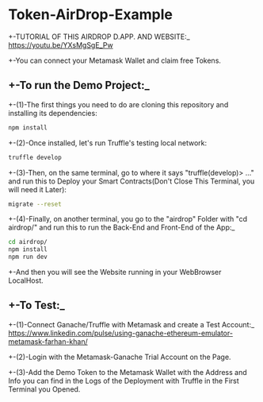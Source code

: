 # Token-AirDrop-Example
+-TUTORIAL OF THIS AIRDROP D.APP. AND WEBSITE:_ https://youtu.be/YXsMgSgE_Pw

+-You can connect your Metamask Wallet and claim free Tokens.

## +-To run the Demo Project:_

+-(1)-The first things you need to do are cloning this repository and installing its
dependencies:

```sh
npm install
```

+-(2)-Once installed, let's run Truffle's testing local network:

```sh
truffle develop
```

+-(3)-Then, on the same terminal, go to where it says "truffle(develop)> ..." and run this to Deploy your Smart Contracts(Don't Close This Terminal, you will need it Later):

```sh
migrate --reset
```

+-(4)-Finally, on another terminal, you go to the "airdrop" Folder with "cd airdrop/" and run this to run the Back-End and Front-End of the App:_

```sh
cd airdrop/
npm install
npm run dev
```
+-And then you will see the Website running in your WebBrowser LocalHost.

## +-To Test:_
+-(1)-Connect Ganache/Truffle with Metamask and create a Test Account:_ 
https://www.linkedin.com/pulse/using-ganache-ethereum-emulator-metamask-farhan-khan/

+-(2)-Login with the Metamask-Ganache Trial Account on the Page.

+-(3)-Add the Demo Token to the Metamask Wallet with the Address and Info you can find in the Logs of the Deployment with Truffle in the First Terminal you Opened.